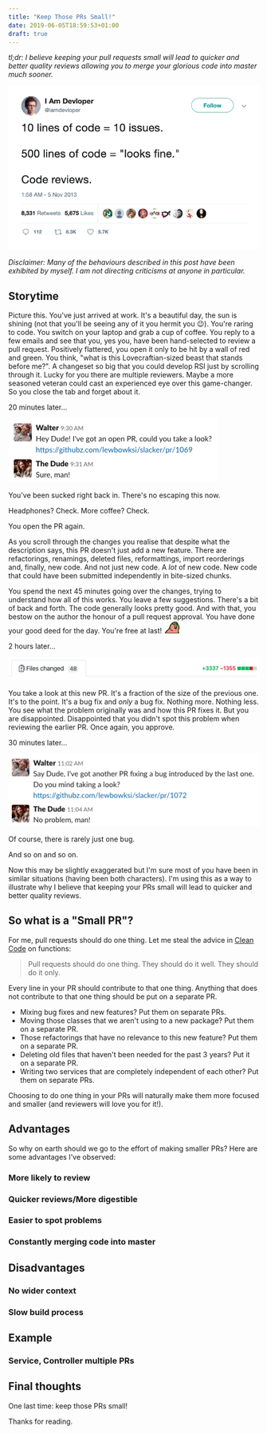 ```yaml
---
title: "Keep Those PRs Small!"
date: 2019-06-05T18:59:53+01:00
draft: true
---
```


*tl;dr: I believe keeping your pull requests small will lead to quicker and better quality reviews allowing you to
merge your glorious code into master much sooner.*

![Keep Those PRs Small!](/images/keep-those-prs-small/main.png)

*Disclaimer: Many of the behaviours described in this post have been exhibited by myself. I am not directing criticisms
at anyone in particular.*

## Storytime

Picture this. You've just arrived at work. It's a beautiful day, the sun is shining (not that you'll be seeing any of it
you hermit you 😉). You're raring to code. You switch on your laptop and grab a cup of coffee. You reply to a few emails
and see that you, yes you, have been hand-selected to review a pull request. Positively flattered, you open it only to
be hit by a wall of red and green. You think, "what is this Lovecraftian-sized beast that stands before me?". A
changeset so big that you could develop RSI just by scrolling through it. Lucky for you there are multiple reviewers.
Maybe a more seasoned veteran could cast an experienced eye over this game-changer. So you close the tab and forget about
it.

20 minutes later…

![Screenshot 1](/images/keep-those-prs-small/screenshot-1.png)

You've been sucked right back in. There's no escaping this now.

Headphones? Check. More coffee? Check.

You open the PR again.

As you scroll through the changes you realise that despite what the description says, this PR doesn't just add a new
feature. There are refactorings, renamings, deleted files, reformattings, import reorderings and, finally, new code.
And not just new code. A *lot* of new code. New code that could have been submitted independently in bite-sized
chunks.

You spend the next 45 minutes going over the changes, trying to understand how all of this works. You leave a few
suggestions. There's a bit of back and forth. The code generally looks pretty good. And with that, you bestow on the author
the honour of a pull request approval. You have done your good deed for the day. You're free at last! ![Party Parrot](/images/keep-those-prs-small/parrot.gif)

2 hours later…

![Screenshot 2](/images/keep-those-prs-small/screenshot-2.png)

You take a look at this new PR. It's a fraction of the size of the previous one. It's to the point. It's a bug fix and *only*
a bug fix. Nothing more. Nothing less. You see what the problem originally was and how this PR fixes it. But you are
disappointed. Disappointed that you didn't spot this problem when reviewing the earlier PR. Once again, you approve.

30 minutes later…

![Screenshot 3](/images/keep-those-prs-small/screenshot-3.png)

Of course, there is rarely just one bug.

And so on and so on.

Now this may be slightly exaggerated but I'm sure most of you have been in similar situations (having been both characters).
I'm using this as a way to illustrate why I believe that keeping your PRs small will lead to quicker and better quality reviews.

## So what is a "Small PR"?

For me, pull requests should do one thing. Let me steal the advice in [Clean Code](https://www.amazon.co.uk/Clean-Code-Handbook-Software-Craftsmanship/dp/0132350882)
on functions:

> Pull requests should do one thing. They should do it well. They should do it only.

Every line in your PR should contribute to that one thing. Anything that does not contribute to that one thing should be put
on a separate PR.

* Mixing bug fixes and new features? Put them on separate PRs.
* Moving those classes that we aren't using to a new package? Put them on a separate PR.
* Those refactorings that have no relevance to this new feature? Put them on a separate PR.
* Deleting old files that haven't been needed for the past 3 years? Put it on a separate PR.
* Writing two services that are completely independent of each other? Put them on separate PRs.

Choosing to do one thing in your PRs will naturally make them more focused and smaller (and reviewers will love you for it!).

## Advantages

So why on earth should we go to the effort of making smaller PRs? Here are some advantages I've observed:

### More likely to review
### Quicker reviews/More digestible
### Easier to spot problems
### Constantly merging code into master

## Disadvantages
### No wider context
### Slow build process

## Example
### Service, Controller multiple PRs

## Final thoughts

One last time: keep those PRs small!

Thanks for reading.
